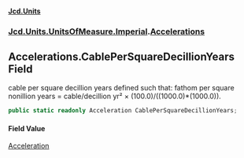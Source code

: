 #### [Jcd.Units](index 'index')
### [Jcd.Units.UnitsOfMeasure.Imperial](Jcd.Units.UnitsOfMeasure.Imperial 'Jcd.Units.UnitsOfMeasure.Imperial').[Accelerations](Accelerations 'Jcd.Units.UnitsOfMeasure.Imperial.Accelerations')

## Accelerations.CablePerSquareDecillionYears Field

cable per square decillion years defined such that: fathom per square nonillion years = cable/decillion yr² ×
(100.0)/((1000.0)*(1000.0)).

```csharp
public static readonly Acceleration CablePerSquareDecillionYears;
```

#### Field Value
[Acceleration](Acceleration 'Jcd.Units.UnitTypes.Acceleration')